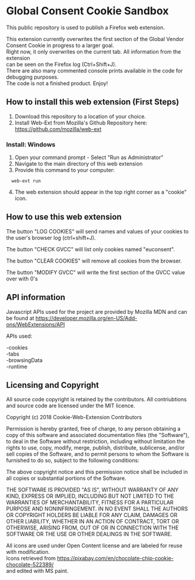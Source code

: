  # Global Consent Cookie Sandbox

 This public repository is used to publish a Firefox web extension.
 
 This extension currently overwrites the first section of the Global Vendor Consent Cookie in progress to a larger goal.<br />
 Right now, it only overwrites on the current tab. All information from the extension<br />
 can be seen on the Firefox log (Ctrl+Shift+J).<br />
 There are also many commented console prints available in the code for debugging purposes.<br />
 The code is not a finished product. Enjoy!
 
 ## How to install this web extension (First Steps)
 
 1. Download this repository to a location of your choice.
 2. Install Web-Ext from Mozilla's Github Repository here: https://github.com/mozilla/web-ext
 
 ### Install: Windows
 
 1. Open your command prompt - Select "Run as Administrator"
 2. Navigate to the main directory of this web extension
 3. Provide this command to your computer:
 ```
   web-ext run
 ```
 4. The web extension should appear in the top right corner as a "cookie" icon.
 
  ## How to use this web extension
 
 The button "LOG COOKIES" will send names and values of your cookies to the user's browser log (ctrl+shift+J).
 
 The button "CHECK GVCC" will list only cookies named "euconsent".
 
 The button "CLEAR COOKIES" will remove all cookies from the browser.
 
 The button "MODIFY GVCC" will write the first section of the GVCC value over with 0's
 
 ## API information
 
 Javascript APIs used for the project are provided by Mozilla MDN and can be found at https://developer.mozilla.org/en-US/Add-ons/WebExtensions/API
 
 APIs used:
 
 -cookies<br />
 -tabs<br />
 -browsingData<br />
 -runtime
 
 ## Licensing and Copyright
 
 All source code copyright is retained by the contributors. All contriubtions and source code are licensed under the MIT licence. 
 
 Copyright (c) 2018 Cookie-Web-Extension Contributors

 Permission is hereby granted, free of charge, to any person obtaining a copy of this software and associated documentation files (the "Software"), to deal in the Software without restriction, including without limitation the rights to use, copy, modify, merge, publish, distribute, sublicense, and/or sell copies of the Software, and to permit persons to whom the Software is furnished to do so, subject to the following conditions:

 The above copyright notice and this permission notice shall be included in all copies or substantial portions of the Software.

 THE SOFTWARE IS PROVIDED "AS IS", WITHOUT WARRANTY OF ANY KIND, EXPRESS OR IMPLIED, INCLUDING BUT NOT LIMITED TO THE WARRANTIES OF MERCHANTABILITY, FITNESS FOR A PARTICULAR PURPOSE AND NONINFRINGEMENT. IN NO EVENT SHALL THE AUTHORS OR COPYRIGHT HOLDERS BE LIABLE FOR ANY CLAIM, DAMAGES OR OTHER LIABILITY, WHETHER IN AN ACTION OF CONTRACT, TORT OR OTHERWISE, ARISING FROM, OUT OF OR IN CONNECTION WITH THE SOFTWARE OR THE USE OR OTHER DEALINGS IN THE SOFTWARE.
 
 All icons are used under Open Content license and are labeled for reuse with modification. <br />
 Icons retrieved from https://pixabay.com/en/chocolate-chip-cookie-chocolate-522389/ <br />
 and edited with MS paint.
